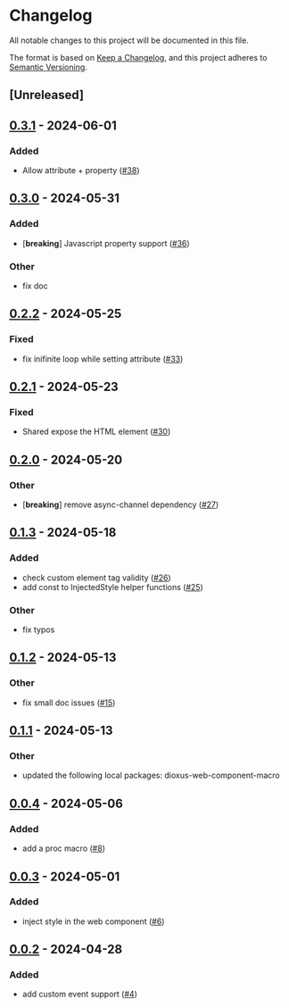 # Changelog
All notable changes to this project will be documented in this file.

The format is based on [Keep a Changelog](https://keepachangelog.com/en/1.0.0/),
and this project adheres to [Semantic Versioning](https://semver.org/spec/v2.0.0.html).

## [Unreleased]

## [0.3.1](https://github.com/ilaborie/dioxus-web-component/compare/dioxus-web-component-v0.3.0...dioxus-web-component-v0.3.1) - 2024-06-01

### Added
- Allow attribute + property ([#38](https://github.com/ilaborie/dioxus-web-component/pull/38))

## [0.3.0](https://github.com/ilaborie/dioxus-web-component/compare/dioxus-web-component-v0.2.2...dioxus-web-component-v0.3.0) - 2024-05-31

### Added
- [**breaking**] Javascript property support ([#36](https://github.com/ilaborie/dioxus-web-component/pull/36))

### Other
- fix doc

## [0.2.2](https://github.com/ilaborie/dioxus-web-component/compare/dioxus-web-component-v0.2.1...dioxus-web-component-v0.2.2) - 2024-05-25

### Fixed
- fix inifinite loop while setting attribute ([#33](https://github.com/ilaborie/dioxus-web-component/pull/33))

## [0.2.1](https://github.com/ilaborie/dioxus-web-component/compare/dioxus-web-component-v0.2.0...dioxus-web-component-v0.2.1) - 2024-05-23

### Fixed
- Shared expose the HTML element ([#30](https://github.com/ilaborie/dioxus-web-component/pull/30))

## [0.2.0](https://github.com/ilaborie/dioxus-web-component/compare/dioxus-web-component-v0.1.3...dioxus-web-component-v0.2.0) - 2024-05-20

### Other
- [**breaking**] remove async-channel dependency ([#27](https://github.com/ilaborie/dioxus-web-component/pull/27))

## [0.1.3](https://github.com/ilaborie/dioxus-web-component/compare/dioxus-web-component-v0.1.2...dioxus-web-component-v0.1.3) - 2024-05-18

### Added
- check custom element tag validity ([#26](https://github.com/ilaborie/dioxus-web-component/pull/26))
- add const to InjectedStyle helper functions ([#25](https://github.com/ilaborie/dioxus-web-component/pull/25))

### Other
- fix typos

## [0.1.2](https://github.com/ilaborie/dioxus-web-component/compare/dioxus-web-component-v0.1.1...dioxus-web-component-v0.1.2) - 2024-05-13

### Other
- fix small doc issues ([#15](https://github.com/ilaborie/dioxus-web-component/pull/15))

## [0.1.1](https://github.com/ilaborie/dioxus-web-component/compare/dioxus-web-component-v0.1.0...dioxus-web-component-v0.1.1) - 2024-05-13

### Other
- updated the following local packages: dioxus-web-component-macro

## [0.0.4](https://github.com/ilaborie/dioxus-web-component/compare/dioxus-web-component-v0.0.3...dioxus-web-component-v0.0.4) - 2024-05-06

### Added
- add a proc macro ([#8](https://github.com/ilaborie/dioxus-web-component/pull/8))

## [0.0.3](https://github.com/ilaborie/dioxus-web-component/compare/v0.0.2...v0.0.3) - 2024-05-01

### Added
- inject style in the web component ([#6](https://github.com/ilaborie/dioxus-web-component/pull/6))

## [0.0.2](https://github.com/ilaborie/dioxus-web-component/compare/v0.0.1...v0.0.2) - 2024-04-28

### Added
- add custom event support ([#4](https://github.com/ilaborie/dioxus-web-component/pull/4))
